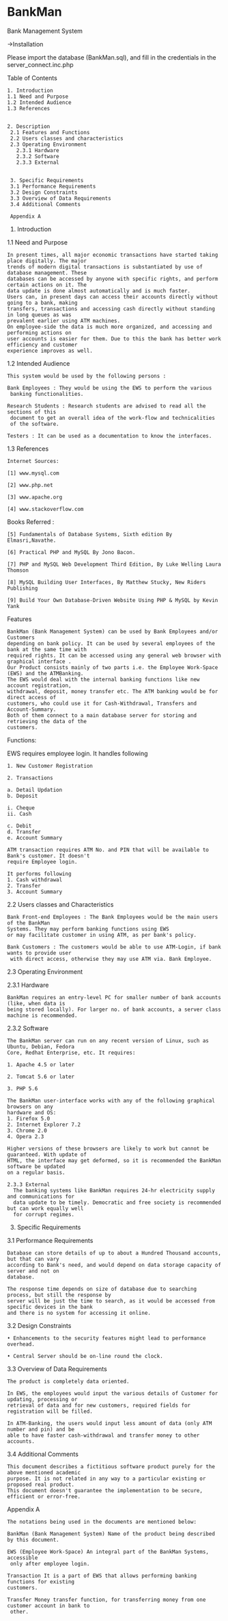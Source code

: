 # BankMan
Bank Management System

->Installation

Please import the database (BankMan.sql), and fill in the credentials in the server_connect.inc.php


Table of Contents

    1. Introduction      	
    1.1 Need and Purpose      	
    1.2 Intended Audience     	
    1.3 References                 

    
    2. Description     
     2.1 Features and Functions   	
     2.2 Users classes and characteristics   	
     2.3 Operating Environment       	
       2.3.1 Hardware   	
       2.3.2 Software 	
       2.3.3 External         	
   

     3. Specific Requirements  	
     3.1 Performance Requirements  	
     3.2 Design Constraints   	
     3.3 Overview of Data Requirements  
     3.4 Additional Comments     	

     Appendix A                          	




1. Introduction

1.1 Need and Purpose
  
    In present times, all major economic transactions have started taking place digitally. The major
    trends of modern digital transactions is substantiated by use of database management. These
    databases can be accessed by anyone with specific rights, and perform certain actions on it. The
    data update is done almost automatically and is much faster.
    Users can, in present days can access their accounts directly without going to a bank, making
    transfers, transactions and accessing cash directly without standing in long queues as was
    prevalent earlier using ATM machines.
    On employee-side the data is much more organized, and accessing and performing actions on
    user accounts is easier for them. Due to this the bank has better work efficiency and customer
    experience improves as well.
    
1.2 Intended Audience

    This system would be used by the following persons :
    
    Bank Employees : They would be using the EWS to perform the various
     banking functionalities.
    
    Research Students : Research students are advised to read all the sections of this
     document to get an overall idea of the work-flow and technicalities
     of the software.
    
    Testers : It can be used as a documentation to know the interfaces.
    
1.3 References

    Internet Sources:
    
    [1] www.mysql.com
    
    [2] www.php.net
    
    [3] www.apache.org
    
    [4] www.stackoverflow.com
    

Books Referred :

    [5] Fundamentals of Database Systems, Sixth edition By Elmasri,Navathe.
  
    [6] Practical PHP and MySQL By Jono Bacon.
  
    [7] PHP and MySQL Web Development Third Edition, By Luke Welling Laura Thomson
  
    [8] MySQL Building User Interfaces, By Matthew Stucky, New Riders Publishing
  
    [9] Build Your Own Database-Driven Website Using PHP & MySQL by Kevin Yank


Features

    BankMan (Bank Management System) can be used by Bank Employees and/or Customers
    depending on bank policy. It can be used by several employees of the bank at the same time with
    required rights. It can be accessed using any general web browser with graphical interface .
    Our Product consists mainly of two parts i.e. the Employee Work-Space (EWS) and the ATMBanking.
    The EWS would deal with the internal banking functions like new account registration,
    withdrawal, deposit, money transfer etc. The ATM banking would be for direct access of
    customers, who could use it for Cash-Withdrawal, Transfers and Account-Summary.
    Both of them connect to a main database server for storing and retrieving the data of the
    customers.

Functions:

  EWS requires employee login. It handles following
   
    1. New Customer Registration
   
    2. Transactions
   
    a. Detail Updation
    b. Deposit
   
    i. Cheque
    ii. Cash
   
    c. Debit
    d. Transfer
    e. Account Summary

    ATM transaction requires ATM No. and PIN that will be available to Bank's customer. It doesn't
    require Employee login.

    It performs following
    1. Cash withdrawal
    2. Transfer
    3. Account Summary
    
  2.2 Users classes and Characteristics
    
    Bank Front-end Employees : The Bank Employees would be the main users of the BankMan
    Systems. They may perform banking functions using EWS
    or may facilitate customer in using ATM, as per bank's policy.
   
    Bank Customers : The customers would be able to use ATM-Login, if bank wants to provide user
     with direct access, otherwise they may use ATM via. Bank Employee.

2.3 Operating Environment

  2.3.1 Hardware
    
    BankMan requires an entry-level PC for smaller number of bank accounts (like, when data is
    being stored locally). For larger no. of bank accounts, a server class machine is recommended.

  2.3.2 Software

    The BankMan server can run on any recent version of Linux, such as Ubuntu, Debian, Fedora
    Core, Redhat Enterprise, etc. It requires:
    
    1. Apache 4.5 or later
    
    2. Tomcat 5.6 or later
    
    3. PHP 5.6

    The BankMan user-interface works with any of the following graphical browsers on any
    hardware and OS:
    1. Firefox 5.0
    2. Internet Explorer 7.2
    3. Chrome 2.0
    4. Opera 2.3

    Higher versions of these browsers are likely to work but cannot be guaranteed. With update of
    HTML, the interface may get deformed, so it is recommended the BankMan software be updated
    on a regular basis.

    2.3.3 External
      The banking systems like BankMan requires 24-hr electricity supply and communications for
      data update to be timely. Democratic and free society is recommended but can work equally well
      for corrupt regimes.

3. Specific Requirements

3.1 Performance Requirements
  
    Database can store details of up to about a Hundred Thousand accounts, but that can vary
    according to Bank's need, and would depend on data storage capacity of server and not on
    database.
    
    The response time depends on size of database due to searching process, but still the response by
    server will be just the time to search, as it would be accessed from specific devices in the bank
    and there is no system for accessing it online.

  3.2 Design Constraints

    • Enhancements to the security features might lead to performance overhead.
    
    • Central Server should be on-line round the clock.

   3.3 Overview of Data Requirements
  
    The product is completely data oriented.
    
    In EWS, the employees would input the various details of Customer for updating, processing or
    retrieval of data and for new customers, required fields for registration will be filled.
    
    In ATM-Banking, the users would input less amount of data (only ATM number and pin) and be
    able to have faster cash-withdrawal and transfer money to other accounts.

  3.4 Additional Comments
  
  
    This document describes a fictitious software product purely for the above mentioned academic
    purpose. It is not related in any way to a particular existing or proposed real product.
    This document doesn't guarantee the implementation to be secure, efficient or error-free.


  Appendix A
    
    The notations being used in the documents are mentioned below:
    
    BankMan (Bank Management System) Name of the product being described by this document.
    
    EWS (Employee Work-Space) An integral part of the BankMan Systems, accessible
     only after employee login.
    
    Transaction It is a part of EWS that allows performing banking functions for existing
    customers.
    
    Transfer Money transfer function, for transferring money from one customer account in bank to
     other.
